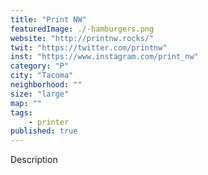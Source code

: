 ```yaml
---
title: "Print NW"
featuredImage: ./-hamburgers.png
website: "http://printnw.rocks/"
twit: "https://twitter.com/printnw"
inst: "https://www.instagram.com/print_nw"
category: "P"
city: "Tacoma"
neighborhood: ""
size: "large"
map: ""
tags:
    - printer
published: true
---
```


Description
